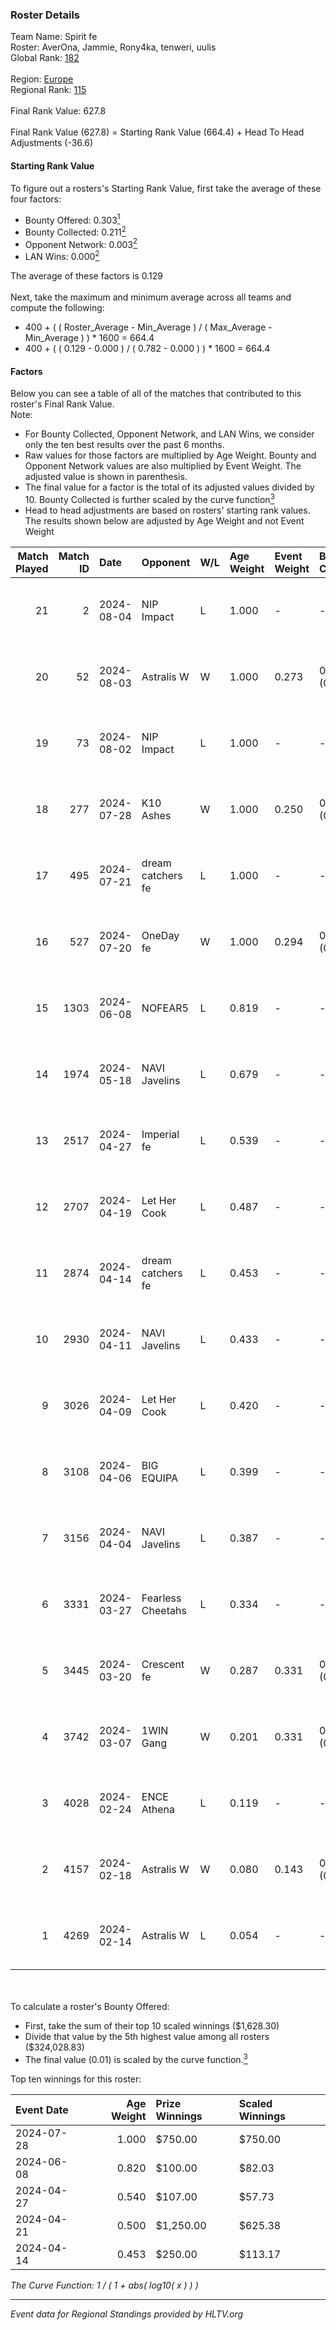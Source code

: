 ### Roster Details<br />
Team Name: Spirit fe<br />
Roster: AverOna, Jammie, Rony4ka, tenweri, uulis<br />
Global Rank: [182](../standings_global.md)<br />
<br />
Region: [Europe]( ../standings_europe.md)<br />
Regional Rank: [115]( ../standings_europe.md)<br />
<br />
Final Rank Value:  627.8<br />
<br />
Final Rank Value (627.8) = Starting Rank Value (664.4) + Head To Head Adjustments (-36.6)<br />

#### Starting Rank Value<br />
To figure out a rosters's Starting Rank Value, first take the average of these four factors:<br />
- Bounty Offered: 0.303[<sup>1</sup>](#table2)
- Bounty Collected: 0.211[<sup>2</sup>](#table1)
- Opponent Network: 0.003[<sup>2</sup>](#table1)
- LAN Wins: 0.000[<sup>2</sup>](#table1)

The average of these factors is 0.129<br />
<br />
Next, take the maximum and minimum average across all teams and compute the following:<br />
- 400 + ( ( Roster_Average - Min_Average ) / ( Max_Average - Min_Average ) ) * 1600 = 664.4
- 400 + ( ( 0.129 - 0.000 ) / ( 0.782 - 0.000 ) ) * 1600 = 664.4


#### Factors<br />
Below you can see a table of all of the matches that contributed to this roster's Final Rank Value.<br />
Note:<br />

- For Bounty Collected, Opponent Network, and LAN Wins, we consider only the ten best results over the past 6 months.
- Raw values for those factors are multiplied by Age Weight. Bounty and Opponent Network values are also multiplied by Event Weight. The adjusted value is shown in parenthesis.
- The final value for a factor is the total of its adjusted values divided by 10. Bounty Collected is further scaled by the curve function[<sup>3</sup>](#curveFunction)
- Head to head adjustments are based on rosters' starting rank values. The results shown below are adjusted by Age Weight and not Event Weight
<span id="table1"></span><br />


| Match Played | Match ID | Date       | Opponent          | W/L | Age Weight | Event Weight | Bounty Collected | Opponent Network | LAN Wins  | H2H Adj. | Roster                                   |
| -: | -: | :- | :- | :- | :- | :- | :- | :- | :- | -: | :- |
|           21 |        2 | 2024-08-04 | NIP Impact        | L   | 1.000      | -            | -                | -                | -         |   -11.47 | AverOna, Jammie, Rony4ka, tenweri, uulis |
|           20 |       52 | 2024-08-03 | Astralis W        | W   | 1.000      | 0.273        | 0.002 (0.001)    | 0.064 (0.017)    | 0 (0.000) |    16.67 | irbitka, Jammie, Rony4ka, tenweri, uulis |
|           19 |       73 | 2024-08-02 | NIP Impact        | L   | 1.000      | -            | -                | -                | -         |   -11.56 | AverOna, Jammie, Rony4ka, tenweri, uulis |
|           18 |      277 | 2024-07-28 | K10 Ashes         | W   | 1.000      | 0.250        | 0.001 (0.000)    | 0.000 (0.000)    | 0 (0.000) |    11.05 | AverOna, Jammie, Rony4ka, tenweri, uulis |
|           17 |      495 | 2024-07-21 | dream catchers fe | L   | 1.000      | -            | -                | -                | -         |   -11.63 | AverOna, Jammie, Rony4ka, tenweri, uulis |
|           16 |      527 | 2024-07-20 | OneDay fe         | W   | 1.000      | 0.294        | 0.002 (0.000)    | 0.000 (0.000)    | 0 (0.000) |    11.04 | AverOna, Jammie, Rony4ka, tenweri, uulis |
|           15 |     1303 | 2024-06-08 | NOFEAR5           | L   | 0.819      | -            | -                | -                | -         |   -11.62 | AverOna, Jammie, Rony4ka, tenweri, uulis |
|           14 |     1974 | 2024-05-18 | NAVI Javelins     | L   | 0.679      | -            | -                | -                | -         |    -5.16 | AverOna, Jammie, Rony4ka, tenweri, uulis |
|           13 |     2517 | 2024-04-27 | Imperial fe       | L   | 0.539      | -            | -                | -                | -         |    -1.65 | AverOna, Jammie, Rony4ka, tenweri, uulis |
|           12 |     2707 | 2024-04-19 | Let Her Cook      | L   | 0.487      | -            | -                | -                | -         |    -2.96 | AverOna, Jammie, Rony4ka, tenweri, uulis |
|           11 |     2874 | 2024-04-14 | dream catchers fe | L   | 0.453      | -            | -                | -                | -         |    -5.79 | AverOna, Jammie, Rony4ka, tenweri, uulis |
|           10 |     2930 | 2024-04-11 | NAVI Javelins     | L   | 0.433      | -            | -                | -                | -         |    -3.89 | AverOna, Jammie, Rony4ka, tenweri, uulis |
|            9 |     3026 | 2024-04-09 | Let Her Cook      | L   | 0.420      | -            | -                | -                | -         |    -2.49 | AverOna, Jammie, Rony4ka, tenweri, uulis |
|            8 |     3108 | 2024-04-06 | BIG EQUIPA        | L   | 0.399      | -            | -                | -                | -         |    -4.42 | AverOna, Jammie, Rony4ka, tenweri, uulis |
|            7 |     3156 | 2024-04-04 | NAVI Javelins     | L   | 0.387      | -            | -                | -                | -         |    -3.57 | AverOna, Jammie, Rony4ka, tenweri, uulis |
|            6 |     3331 | 2024-03-27 | Fearless Cheetahs | L   | 0.334      | -            | -                | -                | -         |    -5.00 | AverOna, Jammie, Rony4ka, tenweri, uulis |
|            5 |     3445 | 2024-03-20 | Crescent fe       | W   | 0.287      | 0.331        | 0.005 (0.000)    | 0.078 (0.007)    | 0 (0.000) |     4.45 | AverOna, Jammie, Rony4ka, tenweri, uulis |
|            4 |     3742 | 2024-03-07 | 1WIN Gang         | W   | 0.201      | 0.331        | 0.001 (0.000)    | 0.017 (0.001)    | 0 (0.000) |     3.11 | AverOna, Jammie, Rony4ka, tenweri, uulis |
|            3 |     4028 | 2024-02-24 | ENCE Athena       | L   | 0.119      | -            | -                | -                | -         |    -2.01 | AverOna, Jammie, Rony4ka, tenweri, uulis |
|            2 |     4157 | 2024-02-18 | Astralis W        | W   | 0.080      | 0.143        | 0.001 (0.000)    | 0.021 (0.000)    | 0 (0.000) |     1.11 | AverOna, Jammie, Rony4ka, tenweri, uulis |
|            1 |     4269 | 2024-02-14 | Astralis W        | L   | 0.054      | -            | -                | -                | -         |    -0.87 | AverOna, Jammie, Rony4ka, tenweri, uulis |

<br />
<span id="table2"></span><br />
To calculate a roster's Bounty Offered:<br />

- First, take the sum of their top 10 scaled winnings ($1,628.30)
- Divide that value by the 5th highest value among all rosters ($324,028.83)
- The final value (0.01) is scaled by the curve function.[<sup>3</sup>](#curveFunction)

Top ten winnings for this roster:<br />

| Event Date | Age Weight | Prize Winnings | Scaled Winnings |
| :- | -: | :- | :- |
| 2024-07-28 |      1.000 | $750.00        | $750.00         |
| 2024-06-08 |      0.820 | $100.00        | $82.03          |
| 2024-04-27 |      0.540 | $107.00        | $57.73          |
| 2024-04-21 |      0.500 | $1,250.00      | $625.38         |
| 2024-04-14 |      0.453 | $250.00        | $113.17         |


<span id="curveFunction"></span>_The Curve Function: 1 / ( 1 + abs( log10( x ) ) )_<br />

---
_Event data for Regional Standings provided by HLTV.org_<br />
